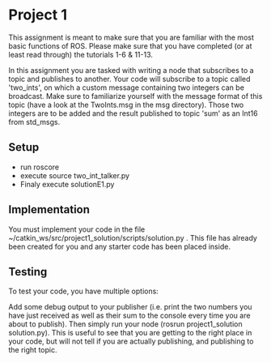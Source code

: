 # Project 1

This assignment is meant to make sure that you are familiar with the most basic functions of ROS. Please make sure that you have completed (or at least read through) the tutorials 1-6 & 11-13.

In this assignment you are tasked with writing a node that subscribes to a topic and publishes to another. Your code will subscribe to a topic called 'two_ints', on which a custom message containing two integers can be broadcast. Make sure to familiarize yourself with the message format of this topic (have a look at the TwoInts.msg in the msg directory). Those two integers are to be added and the result published to topic 'sum' as an Int16 from std_msgs. 
## Setup
- run roscore
- execute source two_int_talker.py
- Finaly execute solutionE1.py

## Implementation

You must implement your code in the file ~/catkin_ws/src/project1_solution/scripts/solution.py . This file has already been created for you and any starter code has been placed inside. 

## Testing

To test your code, you have multiple options:

Add some debug output to your publisher (i.e. print the two numbers you have just received as well as their sum to the console every time you are about to publish). Then simply run your node (rosrun project1_solution solution.py). This is useful to see that you are getting to the right place in your code, but will not tell if you are actually publishing, and publishing to the right topic.
